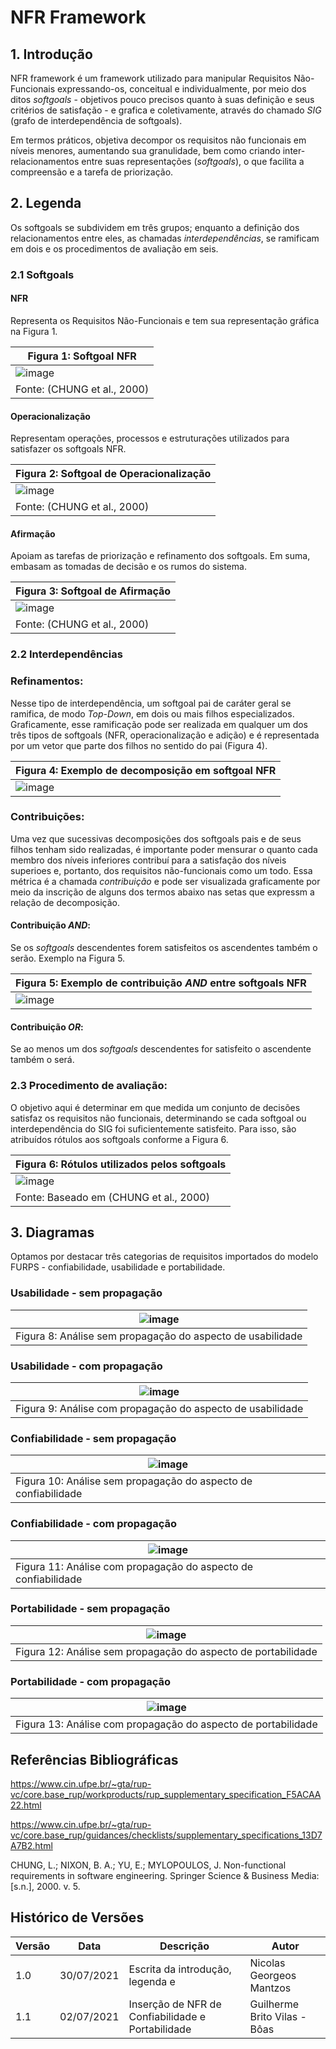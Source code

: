# NFR Framework

## 1. Introdução

NFR framework é um framework utilizado para manipular Requisitos Não-Funcionais expressando-os, conceitual e
individualmente, por meio dos ditos <i>softgoals</i> - objetivos pouco precisos quanto à suas definição e
seus critérios de satisfação - e grafica e coletivamente, através do chamado <i>SIG</i> (grafo de interdependência de
softgoals).

Em termos práticos, objetiva decompor os requisitos não funcionais em níveis menores, aumentando sua granulidade, bem
como criando inter-relacionamentos entre suas representações (<i>softgoals</i>), o que
facilita a compreensão e a tarefa de priorização.

## 2. Legenda

Os softgoals se subdividem em três grupos; enquanto a definição dos relacionamentos entre eles, as chamadas <i>
interdependências</i>, se ramificam em dois e os procedimentos de avaliação em seis.

### 2.1 Softgoals

#### NFR

Representa os Requisitos Não-Funcionais e tem sua representação gráfica na Figura 1.

| Figura 1: Softgoal NFR |
|---------|
| ![image](../_media/softgoal_nfr.png) |
| Fonte: (CHUNG et al., 2000) |

#### Operacionalização

Representam operações, processos e estruturações utilizados para satisfazer os softgoals NFR.

| Figura 2: Softgoal de Operacionalização |
|----------------------------------------|
| ![image](../_media/softgoal_operacionalizacao.png) |
| Fonte: (CHUNG et al., 2000) |

#### Afirmação

Apoiam as tarefas de priorização e refinamento dos softgoals. Em suma, embasam as tomadas de decisão e os rumos do
sistema.

| Figura 3: Softgoal de Afirmação        |
|----------------------------------------|
| ![image](../_media/softgoal_afirmacao.jpeg) |
| Fonte: (CHUNG et al., 2000) |

### 2.2 Interdependências

### Refinamentos:

Nesse tipo de interdependência, um softgoal pai de caráter geral se ramifica, de modo <i>Top-Down</i>, em dois ou mais
filhos especializados.
Graficamente, esse ramificação pode ser realizada em qualquer um dos três tipos de softgoals (NFR, operacionalização e
adição) e é representada por um vetor
que parte dos filhos no sentido do pai (Figura 4).

| Figura 4: Exemplo de decomposição em softgoal NFR|
|----------------------------------------|
| ![image](../_media/decomposicao_softgoal_nfr.jpeg) |

### Contribuições:

Uma vez que sucessivas decomposições dos softgoals pais e de seus filhos tenham sido realizadas, é importante poder
mensurar o quanto cada
membro dos níveis inferiores contribuí para a satisfação dos níveis superioes e, portanto, dos requisitos não-funcionais
como
um todo. Essa métrica é a chamada <i>contribuição</i> e pode ser visualizada graficamente por meio da inscrição de
alguns dos termos abaixo nas setas
que expressm a relação de decomposição.

#### Contribuição <i>AND</i>:

Se os <i>softgoals</i> descendentes forem satisfeitos os ascendentes também o serão. Exemplo na Figura 5.

| Figura 5: Exemplo de contribuição <i>AND</i> entre softgoals NFR|
|----------------------------------------|
| ![image](../_media/exemplo_contribuicao_and.jpeg) |

#### Contribuição <i>OR</i>:

Se ao menos um dos <i>softgoals</i> descendentes for satisfeito o ascendente também o será.

### 2.3 Procedimento de avaliação:

O objetivo aqui é determinar em que medida um conjunto de decisões satisfaz os requisitos não funcionais, determinando
se cada
softgoal ou interdependência do SIG foi suficientemente satisfeito. Para isso, são atribuídos rótulos aos softgoals
conforme a Figura 6.

| Figura 6: Rótulos utilizados pelos softgoals|
|----------------------------------------|
| ![image](../_media/procedimento_avaliacao.jpg) |
| Fonte: Baseado em (CHUNG et al., 2000) |

## 3. Diagramas

Optamos por destacar três categorias de requisitos importados do modelo FURPS - confiabilidade, usabilidade e
portabilidade.

### Usabilidade - sem propagação

| ![image](../_media/usabilidade_sem_propagacao.jpg) |
|----------------------------------------|
| Figura 8: Análise sem propagação do aspecto de usabilidade|

### Usabilidade - com propagação

| ![image](../_media/usabilidade_com_propagacao.jpg)         |
|------------------------------------------------------------|
| Figura 9: Análise com propagação do aspecto de usabilidade |

### Confiabilidade - sem propagação

| ![image](../_media/confiabilidade_sem_propagacao.jpg)                                    |
|-------------------------------------------------------------|
| Figura 10: Análise sem propagação do aspecto de confiabilidade |

### Confiabilidade - com propagação

| ![image](../_media/confiabilidade_com_propagacao.jpg)          |
|----------------------------------------------------------------|
| Figura 11: Análise com propagação do aspecto de confiabilidade |

### Portabilidade - sem propagação

| ![image](../_media/portabilidade_sem_propagacao.jpg)          |
|---------------------------------------------------------------|
| Figura 12: Análise sem propagação do aspecto de portabilidade |

### Portabilidade - com propagação

| ![image](../_media/portabilidade_com_propagacao.jpg)        |
|-------------------------------------------------------------|
| Figura 13: Análise com propagação do aspecto de portabilidade |

## Referências Bibliográficas

https://www.cin.ufpe.br/~gta/rup-vc/core.base_rup/workproducts/rup_supplementary_specification_F5ACAA22.html

https://www.cin.ufpe.br/~gta/rup-vc/core.base_rup/guidances/checklists/supplementary_specifications_13D7A7B2.html

CHUNG, L.; NIXON, B. A.; YU, E.; MYLOPOULOS, J. Non-functional requirements
in software engineering. Springer Science & Business Media: [s.n.], 2000. v. 5.

## Histórico de Versões

| Versão | Data       | Descrição                                         | Autor                        |
|--------|------------|---------------------------------------------------|------------------------------|
| 1.0    | 30/07/2021 | Escrita da introdução, legenda e                  | Nicolas Georgeos Mantzos                      |
| 1.1    | 02/07/2021 | Inserção de NFR de Confiabilidade e Portabilidade | Guilherme Brito Vilas - Bôas |
